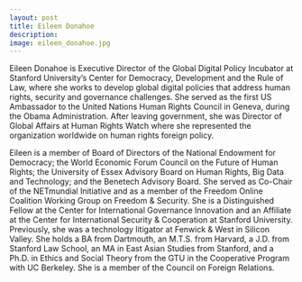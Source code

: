 ```yaml
---
layout: post
title: Eileen Donahoe
description:
image: eileen_donahoe.jpg
---
```

Eileen Donahoe is Executive Director of the Global Digital Policy Incubator at Stanford University’s Center for Democracy, Development and the Rule of Law, where she works to develop global digital policies that address human rights, security and governance challenges. She served as the first US Ambassador to the United Nations Human Rights Council in Geneva, during the Obama Administration. After leaving government, she was Director of Global Affairs at Human Rights Watch where she represented the organization worldwide on human rights foreign policy.

Eileen is a member of Board of Directors of the National Endowment for Democracy; the World Economic Forum Council on the Future of Human Rights; the University of Essex Advisory Board on Human Rights, Big Data and Technology; and the Benetech Advisory Board. She served as Co-Chair of the NETmundial Initiative and as a member of the Freedom Online Coalition Working Group on Freedom & Security.  She is a Distinguished Fellow at the Center for International Governance Innovation and an Affiliate at the Center for International Security & Cooperation at Stanford University. Previously, she was a technology litigator at Fenwick & West in Silicon Valley. She holds a BA from Dartmouth, an M.T.S. from Harvard, a J.D. from Stanford Law School, an MA in East Asian Studies from Stanford, and a Ph.D. in Ethics and Social Theory from the GTU in the Cooperative Program with UC Berkeley.  She is a member of the Council on Foreign Relations.
